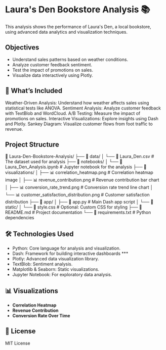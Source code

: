 # Laura's Den Bookstore Analysis 📚

This analysis shows the performance of Laura's Den, a local bookstore, using advanced data analytics and visualization techniques.

## Objectives
- Understand sales patterns based on weather conditions.
- Analyze customer feedback sentiment.
- Test the impact of promotions on sales.
- Visualize data interactively using Plotly.

## 🧐 What’s Included
Weather-Driven Analysis: Understand how weather affects sales using statistical tests like ANOVA.
Sentiment Analysis: Analyze customer feedback with TextBlob and WordCloud.
A/B Testing: Measure the impact of promotions on sales.
Interactive Visualizations: Explore insights using Dash and Plotly.
Sankey Diagram: Visualize customer flows from foot traffic to revenue.

## Project Structure
📂 Laura-Den-Bookstore-Analysis/
├── 📁 data/
│   └── 📄 Laura_Den.csv          # The dataset used for analysis
├── 📁 notebooks/
│   └── 📄 Laura_Den_Analysis.ipynb   # Jupyter notebook for the analysis
├── 📁 visualizations/
│   ├── 📊 correlation_heatmap.png   # Correlation heatmap image
│   ├── 📊 revenue_contribution.png  # Revenue contribution bar chart
│   ├── 📊 conversion_rate_trend.png # Conversion rate trend line chart
│   └── 📊 customer_satisfaction_distribution.png  # Customer satisfaction distribution
├── 📁 app/
│   ├── 📄 app.py                 # Main Dash app script
│   └── 📁 static/
│       └── 🎨 style.css          # Optional: Custom CSS for styling
├── 📄 README.md                  # Project documentation
└── 📄 requirements.txt           # Python dependencies

## 🛠️ Technologies Used
- Python: Core language for analysis and visualization.
- Dash: Framework for building interactive dashboards ***
- Plotly: Advanced data visualization library.
- TextBlob: Sentiment analysis.
- Matplotlib & Seaborn: Static visualizations.
- Jupyter Notebook: For exploratory data analysis.

## 📊 Visualizations
- **Correlation Heatmap**
- **Revenue Contribution**
- **Conversion Rate Over Time**

## 📜 License
MIT License

